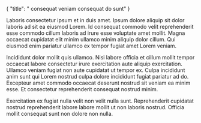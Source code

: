{
  "title": " consequat veniam consequat do sunt"
}

Laboris consectetur ipsum et in duis amet. Ipsum dolore aliquip sit dolor laboris ad sit ea eiusmod Lorem. Id consequat commodo velit reprehenderit esse commodo cillum laboris ad irure esse voluptate amet mollit. Magna occaecat cupidatat elit minim ullamco minim aliquip dolor cillum. Qui eiusmod enim pariatur ullamco ex tempor fugiat amet Lorem veniam.

Incididunt dolor mollit quis ullamco. Nisi labore officia et cillum mollit tempor occaecat labore consectetur irure exercitation aute aliquip exercitation. Ullamco veniam fugiat non aute cupidatat ut tempor ex. Culpa incididunt anim sunt qui Lorem nostrud culpa dolore incididunt fugiat pariatur ad do. Excepteur amet commodo occaecat deserunt nostrud sit veniam ea minim esse. Et consectetur reprehenderit consequat nostrud minim.

Exercitation ex fugiat nulla velit non velit nulla sunt. Reprehenderit cupidatat nostrud reprehenderit labore labore mollit ut non laboris nostrud. Officia mollit consequat sunt non dolore non nulla.
